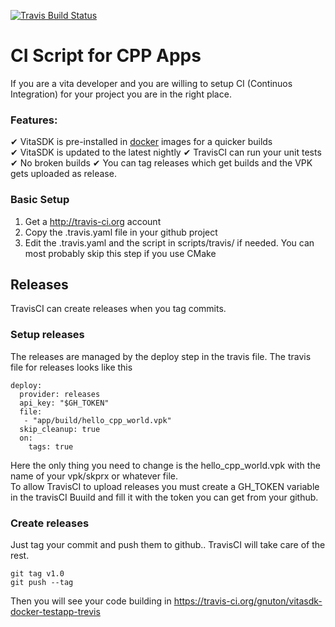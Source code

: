 [![Travis Build Status](https://travis-ci.org/gnuton/vitasdk-docker-testapp-trevis.svg?branch=master)](https://travis-ci.org/gnuton/vitasdk-docker-testapp-trevis)

# CI Script for CPP Apps
If you are a vita developer and you are willing to setup CI (Continuos Integration) for your project you are in the right place.

### Features:  
  ✔ VitaSDK is pre-installed in [docker](https://github.com/gnuton/vitasdk-docker) images for a quicker builds  
  ✔ VitaSDK is updated to the latest nightly
  ✔ TravisCI can run your unit tests
  ✔ No broken builds
  ✔ You can tag releases which get builds and the VPK gets uploaded as release.

### Basic Setup
1. Get a http://travis-ci.org account
2. Copy the .travis.yaml file in your github project
3. Edit the .travis.yaml and the script in scripts/travis/ if needed. You can most probably skip this step if you use CMake

## Releases
TravisCI can create releases when you tag commits.

### Setup releases
The releases are managed by the deploy step in the travis file.
The travis file for releases looks like this
```
deploy:
  provider: releases
  api_key: "$GH_TOKEN"
  file: 
   - "app/build/hello_cpp_world.vpk"
  skip_cleanup: true
  on:
    tags: true
```
Here the only thing you need to change is the hello_cpp_world.vpk with the name of your vpk/skprx or whatever file.  
To allow TravisCI to upload releases you must create a GH_TOKEN variable in the travisCI Buuild and fill it with the token you can get from your github.

### Create releases
Just tag your commit and push them to github.. TravisCI will take care of the rest.
```
git tag v1.0
git push --tag
```
Then you will see your code building in https://travis-ci.org/gnuton/vitasdk-docker-testapp-trevis
